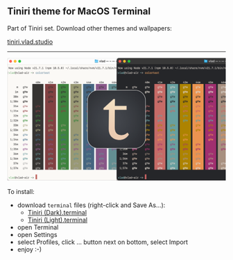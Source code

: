 ## Tiniri theme for MacOS Terminal

Part of Tiniri set. Download other themes and wallpapers:

[tiniri.vlad.studio](https://tiniri.vlad.studio/)

---

![Screenshots](og.png)

To install:

- download `terminal` files (right-click and Save As...):
  - [Tiniri (Dark).terminal](https://raw.githubusercontent.com/vladstudio/tiniri-terminal/main/Tinir-Dark.terminal)
  - [Tiniri (Light).terminal](https://raw.githubusercontent.com/vladstudio/tiniri-terminal/main/Tinir-Light.terminal)
- open Terminal
- open Settings
- select Profiles, click ... button next on bottom, select Import
- enjoy :-)